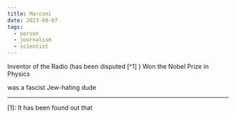 ```yaml
---
title: Marconi
date: 2023-09-07
tags:
  - person
  - journalism
  - scientist
---
```

Inventor of the Radio (has been disputed [^1] )
Won the Nobel Prize in Physics

was a fascist Jew-hating dude 

---

[1]: It has been found out that

